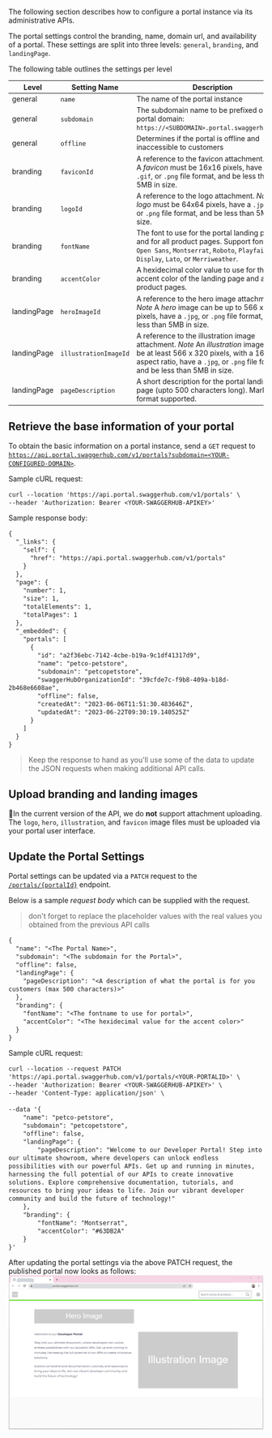  The following section describes how to configure a portal instance via its administrative APIs.

The portal settings control the branding, name, domain url, and availability of a portal. These settings are split into three levels: `general`, `branding`, and `landingPage`.

The following table outlines the settings per level

| Level | Setting Name | Description |
| ----- | ------------ | ----------- |
| general | `name` | The name of the portal instance |
| general | `subdomain` | The subdomain name to be prefixed onto the portal domain: `https://<SUBDOMAIN>.portal.swaggerhub.com/` |
| general | `offline` | Determines if the portal is offline and inaccessible to customers |
| branding | `faviconId` | A reference to the favicon attachment. *Note* A *favicon* must be 16x16 pixels, have a `.ico`, `.gif`, or `.png` file format, and be less than 5MB in size. |
| branding | `logoId` | A reference to the logo attachment. *Note* A *logo* must be 64x64 pixels, have a `.jpg`, `.gif`, or `.png` file format, and be less than 5MB in size. |
| branding | `fontName` | The font to use for the portal landing page and for all product pages. Support fonts are `Open Sans`, `Montserrat`, `Roboto`, `Playfair Display`, `Lato`, or `Merriweather`. |
| branding | `accentColor` | A hexidecimal color value to use for the accent color of the landing page and all product pages. |
| landingPage | `heroImageId` | A reference to the hero image attachment. *Note* A *hero* image can be up to 566 x 80 pixels, have a `.jpg`, or `.png` file format, and be less than 5MB in size. |
| landingPage | `illustrationImageId` | A reference to the illustration image attachment. *Note* An *illustration* image should be at least 566 x 320 pixels, with a 16:9 aspect ratio, have a `.jpg`, or `.png` file format, and be less than 5MB in size. |
| landingPage | `pageDescription` | A short description for the portal landing page (upto 500 characters long). Markdown format supported. |

## Retrieve the base information of your portal

To obtain the basic information on a portal instance, send a `GET` request to [`https://api.portal.swaggerhub.com/v1/portals?subdomain=<YOUR-CONFIGURED-DOMAIN>`](https://frankkilcommins.portal.swaggerhub.com/swaggerhub-portal/default/swaggerhub-portal-api-0.1.0-beta#/Portals/getPortals).

Sample cURL request:

```
curl --location 'https://api.portal.swaggerhub.com/v1/portals' \
--header 'Authorization: Bearer <YOUR-SWAGGERHUB-APIKEY>'
```

Sample response body:

```
{
  "_links": {
    "self": {
      "href": "https://api.portal.swaggerhub.com/v1/portals"
    }
  },
  "page": {
    "number": 1,
    "size": 1,
    "totalElements": 1,
    "totalPages": 1
  },
  "_embedded": {
    "portals": [
      {
        "id": "a2f36ebc-7142-4cbe-b19a-9c1df41317d9",
        "name": "petco-petstore",
        "subdomain": "petcopetstore",
        "swaggerHubOrganizationId": "39cfde7c-f9b8-409a-b18d-2b468e6608ae",
        "offline": false,
        "createdAt": "2023-06-06T11:51:30.483646Z",
        "updatedAt": "2023-06-22T09:30:19.140525Z"
      }
    ]
  }
}
```

> Keep the response to hand as you'll use some of the data to update the JSON requests when making additional API calls.

## Upload branding and landing images

 🚧In the current version of the API, we do **not** support attachment uploading. The `logo`, `hero`, `illustration`, and `favicon` image files must be uploaded via your portal user interface. 

## Update the Portal Settings

Portal settings can be updated via a `PATCH` request to the [`/portals/{portalId}`](https://frankkilcommins.portal.swaggerhub.com/swaggerhub-portal/default/swaggerhub-portal-api-0.1.0-beta#/Portals/patchPortal) endpoint.

Below is a sample *request body* which can be supplied with the request.

> don't forget to replace the placeholder values with the real values you obtained from the previous API calls

```
{
  "name": "<The Portal Name>",
  "subdomain": "<The subdomain for the Portal>",
  "offline": false,
  "landingPage": {
    "pageDescription": "<A description of what the portal is for you customers (max 500 characters)>"
  },
  "branding": {
    "fontName": "<The fontname to use for portal>",
    "accentColor": "<The hexidecimal value for the accent color>"
  }
}
```

Sample cURL request:

```
curl --location --request PATCH 'https://api.portal.swaggerhub.com/v1/portals/<YOUR-PORTALID>' \
--header 'Authorization: Bearer <YOUR-SWAGGERHUB-APIKEY>' \
--header 'Content-Type: application/json' \

--data '{
    "name": "petco-petstore",
    "subdomain": "petcopetstore",
    "offline": false,
    "landingPage": {
        "pageDescription": "Welcome to our Developer Portal! Step into our ultimate showroom, where developers can unlock endless possibilities with our powerful APIs. Get up and running in minutes, harnessing the full potential of our APIs to create innovative solutions. Explore comprehensive documentation, tutorials, and resources to bring your ideas to life. Join our vibrant developer community and build the future of technology!"
    },
    "branding": {
        "fontName": "Montserrat",
        "accentColor": "#63DB2A"
    }
}'
```

After updating the portal settings via the above PATCH request, the published portal now looks as follows:
![Sample-Portal-Landing.png](./images/embedded/Sample-Portal-Landing.png)